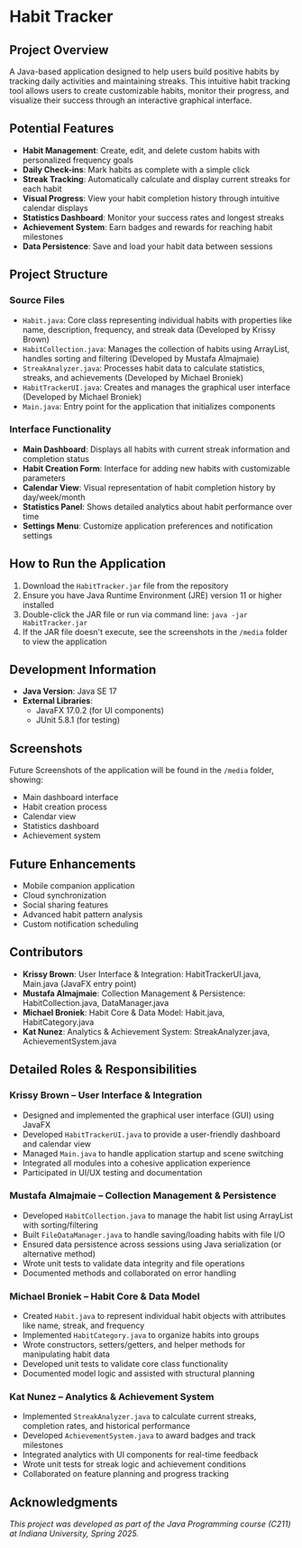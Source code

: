 # Habit Tracker

## Project Overview
A Java-based application designed to help users build positive habits by tracking daily activities and maintaining streaks. This intuitive habit tracking tool allows users to create customizable habits, monitor their progress, and visualize their success through an interactive graphical interface.

## Potential Features
- **Habit Management**: Create, edit, and delete custom habits with personalized frequency goals
- **Daily Check-ins**: Mark habits as complete with a simple click
- **Streak Tracking**: Automatically calculate and display current streaks for each habit
- **Visual Progress**: View your habit completion history through intuitive calendar displays
- **Statistics Dashboard**: Monitor your success rates and longest streaks
- **Achievement System**: Earn badges and rewards for reaching habit milestones
- **Data Persistence**: Save and load your habit data between sessions

## Project Structure

### Source Files
- `Habit.java`: Core class representing individual habits with properties like name, description, frequency, and streak data (Developed by Krissy Brown)
- `HabitCollection.java`: Manages the collection of habits using ArrayList, handles sorting and filtering (Developed by Mustafa Almajmaie)
- `StreakAnalyzer.java`: Processes habit data to calculate statistics, streaks, and achievements (Developed by Michael Broniek)
- `HabitTrackerUI.java`: Creates and manages the graphical user interface (Developed by Michael Broniek)
- `Main.java`: Entry point for the application that initializes components

### Interface Functionality
- **Main Dashboard**: Displays all habits with current streak information and completion status
- **Habit Creation Form**: Interface for adding new habits with customizable parameters
- **Calendar View**: Visual representation of habit completion history by day/week/month
- **Statistics Panel**: Shows detailed analytics about habit performance over time
- **Settings Menu**: Customize application preferences and notification settings

## How to Run the Application
1. Download the `HabitTracker.jar` file from the repository
2. Ensure you have Java Runtime Environment (JRE) version 11 or higher installed
3. Double-click the JAR file or run via command line: `java -jar HabitTracker.jar`
4. If the JAR file doesn't execute, see the screenshots in the `/media` folder to view the application

## Development Information
- **Java Version**: Java SE 17
- **External Libraries**:
  - JavaFX 17.0.2 (for UI components)
  - JUnit 5.8.1 (for testing)

## Screenshots
Future Screenshots of the application will be found in the `/media` folder, showing:
- Main dashboard interface
- Habit creation process
- Calendar view
- Statistics dashboard
- Achievement system

## Future Enhancements
- Mobile companion application
- Cloud synchronization
- Social sharing features
- Advanced habit pattern analysis
- Custom notification scheduling

## Contributors
- **Krissy Brown**: User Interface & Integration: HabitTrackerUI.java, Main.java (JavaFX entry point)
- **Mustafa Almajmaie**: Collection Management & Persistence: HabitCollection.java, DataManager.java
- **Michael Broniek**: Habit Core & Data Model: Habit.java, HabitCategory.java
- **Kat Nunez**: Analytics & Achievement System: StreakAnalyzer.java, AchievementSystem.java

## Detailed Roles & Responsibilities

### Krissy Brown – User Interface & Integration
- Designed and implemented the graphical user interface (GUI) using JavaFX
- Developed `HabitTrackerUI.java` to provide a user-friendly dashboard and calendar view
- Managed `Main.java` to handle application startup and scene switching
- Integrated all modules into a cohesive application experience
- Participated in UI/UX testing and documentation

### Mustafa Almajmaie – Collection Management & Persistence
- Developed `HabitCollection.java` to manage the habit list using ArrayList with sorting/filtering
- Built `FileDataManager.java` to handle saving/loading habits with file I/O
- Ensured data persistence across sessions using Java serialization (or alternative method)
- Wrote unit tests to validate data integrity and file operations
- Documented methods and collaborated on error handling

### Michael Broniek – Habit Core & Data Model
- Created `Habit.java` to represent individual habit objects with attributes like name, streak, and frequency
- Implemented `HabitCategory.java` to organize habits into groups
- Wrote constructors, setters/getters, and helper methods for manipulating habit data
- Developed unit tests to validate core class functionality
- Documented model logic and assisted with structural planning

### Kat Nunez – Analytics & Achievement System
- Implemented `StreakAnalyzer.java` to calculate current streaks, completion rates, and historical performance
- Developed `AchievementSystem.java` to award badges and track milestones
- Integrated analytics with UI components for real-time feedback
- Wrote unit tests for streak logic and achievement conditions
- Collaborated on feature planning and progress tracking


## Acknowledgments


*This project was developed as part of the Java Programming course (C211) at Indiana University, Spring 2025.*
